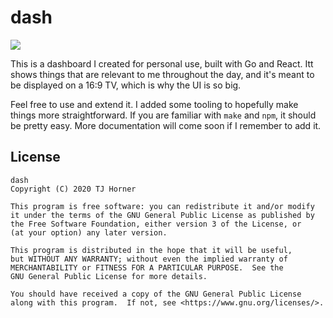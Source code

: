 # dash

![](https://user-images.githubusercontent.com/2646487/72759941-2f741200-3ba5-11ea-95b6-70d69a962174.png)

This is a dashboard I created for personal use, built with Go and React. Itt shows things that are relevant to me throughout the day, and it's meant to be displayed on a 16:9 TV, which is why the UI is so big.

Feel free to use and extend it. I added some tooling to hopefully make things more straightforward. If you are familiar with `make` and `npm`, it should be pretty easy. More documentation will come soon if I remember to add it.

## License

```
dash
Copyright (C) 2020 TJ Horner

This program is free software: you can redistribute it and/or modify
it under the terms of the GNU General Public License as published by
the Free Software Foundation, either version 3 of the License, or
(at your option) any later version.

This program is distributed in the hope that it will be useful,
but WITHOUT ANY WARRANTY; without even the implied warranty of
MERCHANTABILITY or FITNESS FOR A PARTICULAR PURPOSE.  See the
GNU General Public License for more details.

You should have received a copy of the GNU General Public License
along with this program.  If not, see <https://www.gnu.org/licenses/>.
```